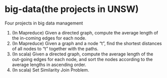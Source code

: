 # big-data(the projects in UNSW)
Four projects in big data management

1. (In Mapreduce) Given a directed graph, compute the average length of the in-coming edges for each node. 
2. (In Mapreduce) Given a graph and a node “t”, find the shortest distances of all nodes to “t” together with the paths.
3. (In scala) Given a directed graph, compute the average length of the out-going edges for each node, and sort the nodes according to the average lengths in ascending order.
4. (In scala) Set Similarity Join Problem.

